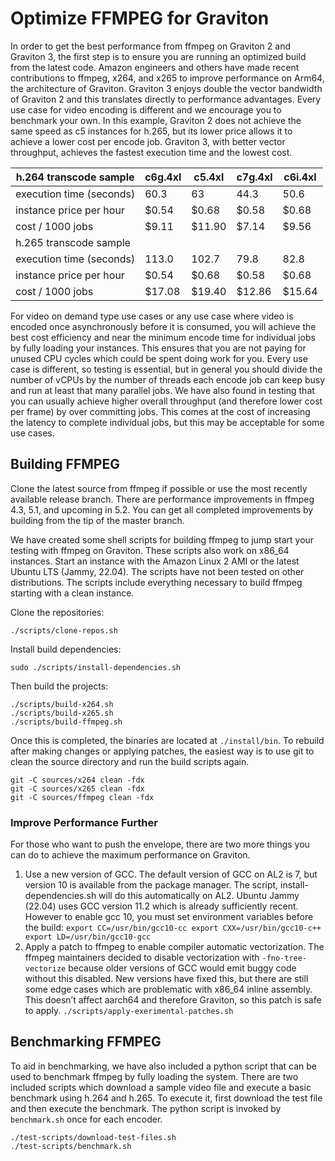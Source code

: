 # Optimize FFMPEG for Graviton

In order to get the best performance from ffmpeg on Graviton 2 and Graviton 3, the first step is to ensure you are running an optimized build from the latest code. Amazon engineers and others have made recent contributions to ffmpeg, x264, and x265 to improve performance on Arm64, the architecture of Graviton. Graviton 3 enjoys double the vector bandwidth of Graviton 2 and this translates directly to performance advantages. Every use case for video encoding is different and we encourage you to benchmark your own. In this example, Graviton 2 does not achieve the same speed as c5 instances for h.265, but its lower price allows it to achieve a lower cost per encode job. Graviton 3, with better vector throughput, achieves the fastest execution time and the lowest cost.

|h.264 transcode sample	|c6g.4xl	|c5.4xl	|c7g.4xl	|c6i.4xl	|
|---	|---	|---	|---	|---	|
|execution time (seconds)	|60.3	|63	|44.3	|50.6	|
|instance price per hour	|$0.54	|$0.68	|$0.58	|$0.68	|
|cost / 1000 jobs	|$9.11	|$11.90	|$7.14	|$9.56	|
|h.265 transcode sample	|	|	|	|	|
|execution time (seconds)	|113.0	|102.7	|79.8	|82.8	|
|instance price per hour	|$0.54	|$0.68	|$0.58	|$0.68	|
|cost / 1000 jobs	|$17.08	|$19.40	|$12.86	|$15.64	|

For video on demand type use cases or any use case where video is encoded once asynchronously before it is consumed, you will achieve the best cost efficiency and near the minimum encode time for individual jobs by fully loading your instances. This ensures that you are not paying for unused CPU cycles which could be spent doing work for you. Every use case is different, so testing is essential, but in general you should divide the number of vCPUs by the number of threads each encode job can keep busy and run at least that many parallel jobs. We have also found in testing that you can usually achieve higher overall throughput (and therefore lower cost per frame) by over committing jobs. This comes at the cost of increasing the latency to complete individual jobs, but this may be acceptable for some use cases.

## Building FFMPEG

Clone the latest source from ffmpeg if possible or use the most recently available release branch. There are performance improvements in ffmpeg 4.3, 5.1, and upcoming in 5.2. You can get all completed improvements by building from the tip of the master branch.

We have created some shell scripts for building ffmpeg to jump start your testing with ffmpeg on Graviton. These scripts also work on x86_64 instances. Start an instance with the Amazon Linux 2 AMI or the latest Ubuntu LTS (Jammy, 22.04). The scripts have not been tested on other distributions. The scripts include everything necessary to build ffmpeg starting with a clean instance.

Clone the repositories:

```
./scripts/clone-repos.sh
```

Install build dependencies:

```
sudo ./scripts/install-dependencies.sh
```

Then build the projects:

```
./scripts/build-x264.sh
./scripts/build-x265.sh
./scripts/build-ffmpeg.sh
```

Once this is completed, the binaries are located at `./install/bin`. To rebuild after making changes or applying patches, the easiest way is to use git to clean the source directory and run the build scripts again.

```
git -C sources/x264 clean -fdx
git -C sources/x265 clean -fdx
git -C sources/ffmpeg clean -fdx
```

### Improve Performance Further

For those who want to push the envelope, there are two more things you can do to achieve the maximum performance on Graviton.

1. Use a new version of GCC. The default version of GCC on AL2 is 7, but version 10 is available from the package manager. The script, install-dependencies.sh will do this automatically on AL2. Ubuntu Jammy (22.04) uses GCC version 11.2 which is already sufficiently recent. However to enable gcc 10, you must set environment variables before the build:
    `export CC=/usr/bin/gcc10-cc
    export CXX=/usr/bin/gcc10-c++
    export LD=/usr/bin/gcc10-gcc`
2. Apply a patch to ffmpeg to enable compiler automatic vectorization. The ffmpeg maintainers decided to disable vectorization with `-fno-tree-vectorize` because older versions of GCC would emit buggy code without this disabled. New versions have fixed this, but there are still some edge cases which are problematic with x86_64 inline assembly. This doesn’t affect aarch64 and therefore Graviton, so this patch is safe to apply. 
    `./scripts/apply-exerimental-patches.sh`

## Benchmarking FFMPEG

To aid in benchmarking, we have also included a python script that can be used to benchmark ffmpeg by fully loading the system. There are two included scripts which download a sample video file and execute a basic benchmark using h.264 and h.265. To execute it, first download the test file and then execute the benchmark. The python script is invoked by `benchmark.sh` once for each encoder.

```
./test-scripts/download-test-files.sh
./test-scripts/benchmark.sh
```
